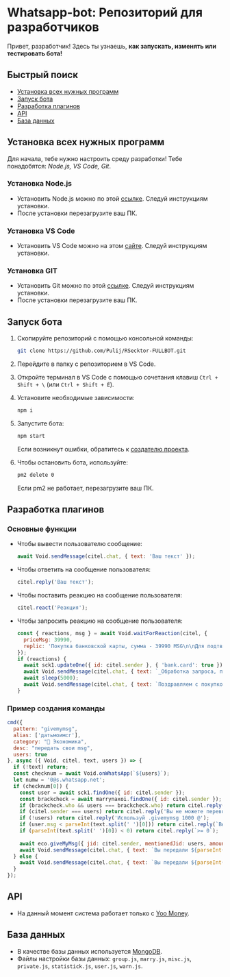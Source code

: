 # Whatsapp-bot: Репозиторий для разработчиков
Привет, разработчик! Здесь ты узнаешь, **как запускать, изменять или тестировать бота!**

## Быстрый поиск
* [Установка всех нужных программ](#установка-всех-нужных-программ)
* [Запуск бота](#запуск-бота)
* [Разработка плагинов](#разработка-плагинов)
* [API](#api)
* [База данных](#база-данных)

## Установка всех нужных программ

Для начала, тебе нужно настроить среду разработки! Тебе понадобятся: *Node.js, VS Code, Git*.

### Установка Node.js
* Установить Node.js можно по этой [ссылке](https://nodejs.org/dist/v22.5.1/node-v22.5.1-x64.msi). Следуй инструкциям установки.
* После установки перезагрузите ваш ПК.

### Установка VS Code
* Установить VS Code можно на этом [сайте](https://code.visualstudio.com/Download). Следуй инструкциям установки.

### Установка GIT
* Установить Git можно по этой [ссылке](https://github.com/git-for-windows/git/releases/download/v2.46.0.windows.1/Git-2.46.0-64-bit.exe). Следуй инструкциям установки.
* После установки перезагрузите ваш ПК.

## Запуск бота

1. Скопируйте репозиторий с помощью консольной команды:
    ```sh
    git clone https://github.com/Pulij/RSecktor-FULLBOT.git
    ```
2. Перейдите в папку с репозиторием в VS Code.
3. Откройте терминал в VS Code с помощью сочетания клавиш `Ctrl + Shift + \` (или `Ctrl + Shift + Ё`).
4. Установите необходимые зависимости:
    ```sh
    npm i
    ```
5. Запустите бота:
    ```sh
    npm start
    ```
   Если возникнут ошибки, обратитесь к [создателю проекта](https://wa.me/79201547274).

6. Чтобы остановить бота, используйте:
    ```sh
    pm2 delete 0
    ```
   Если pm2 не работает, перезагрузите ваш ПК.

## Разработка плагинов

### Основные функции

* Чтобы вывести пользователю сообщение:
    ```js
    await Void.sendMessage(citel.chat, { text: 'Ваш текст' });
    ```

* Чтобы ответить на сообщение пользователя:
    ```js
    citel.reply('Ваш текст');
    ```

* Чтобы поставить реакцию на сообщение пользователя:
    ```js
    citel.react('Реакция');
    ```

* Чтобы запросить реакцию на сообщение пользователя:
    ```js
    const { reactions, msg } = await Void.waitForReaction(citel, { 
      priceMsg: 39990, 
      replic: 'Покупка банковской карты, сумма - 39990 MSG\n\nДля подтверждения поставьте любую реакцию на данное сообщение!' 
    });
    if (reactions) {
      await sck1.updateOne({ id: citel.sender }, { 'bank.card': true });
      await Void.sendMessage(citel.chat, { text: `_Обработка запроса, пожалуйста, подождите..._`, edit: msg.key });
      await sleep(5000);
      await Void.sendMessage(citel.chat, { text: `Поздравляем с покупкой! Пользуйтесь банком с пользой)`, edit: msg.key });
    }
    ```

### Пример создания команды
```js
cmd({
  pattern: "givemymsg",
  alias: ['датьмоимсг'],
  category: "💸 Экономика",
  desc: "передать свои msg",
  users: true
}, async ({ Void, citel, text, users }) => {
  if (!text) return;
  const checknum = await Void.onWhatsApp(`${users}`);
  let numw = '0@s.whatsapp.net';
  if (checknum[0]) {
    const user = await sck1.findOne({ id: citel.sender });
    const brackcheck = await marrynaxoi.findOne({ id: citel.sender });
    if (brackcheck.who && users === brackcheck.who) return citel.reply('Нельзя переводить валюту тому с кем ты в браке, т.к у вас общий баланс..');
    if (citel.sender === users) return citel.reply('Вы не можете переводить валюту самому себе');
    if (!users) return citel.reply('Используй .givemymsg 1000 @');
    if (user.msg < parseInt(text.split(' ')[0])) return citel.reply(`Вы не можете перевести ${parseInt(text.split(' ')[0])} msg,т.к у вас всего-лишь ${user.msg}`);
    if (parseInt(text.split(' ')[0]) < 0) return citel.reply(`>= 0`);
    
    await eco.giveMyMsg({ jid: citel.sender, mentionedJid: users, amount: parseInt(text.split(' ')[0]) });
    await Void.sendMessage(citel.chat, { text: `Вы передали ${parseInt(text.split(' ')[0])} msg ему @${users.split('@')[0]}`, mentions: [users] }, { quoted: citel });
  } else {
    await Void.sendMessage(citel.chat, { text: `Вы передали ${parseInt(text.split(' ')[0])} msg ему @${numw.split('@')[0]}`, mentions: [numw] }, { quoted: citel });
  }
});
```

## API

* На данный момент система работает только с [Yoo Money](https://yoomoney.ru/).

## База данных

* В качестве базы данных используется [MongoDB](https://www.mongodb.com).
* Файлы настройки базы данных: `group.js`, `marry.js`, `misc.js`, `private.js`, `statistick.js`, `user.js`, `warn.js`.
